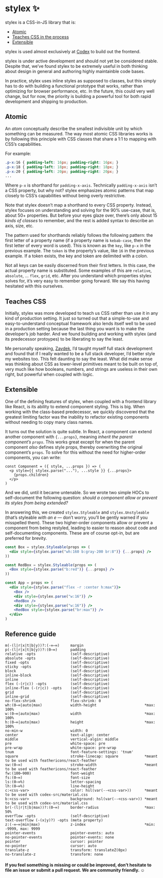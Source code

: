 # stylex ✨

stylex is a CSS-in-JS library that is:

- [Atomic](#atomic)
- [Teaches CSS in the process](#teaches-css)
- [Extensible](#extensible)

stylex is used almost exclusively at [Codex](https://github.com/codex-src) to build out the frontend.

stylex is under active development and should not yet be considered stable. Despite that, we’ve found stylex to be extremely useful in both thinking about design in general and authoring highly maintainble code bases.

In practice, stylex uses inline styles as supposed to classes, but this simply has to do with building a functional prototype that works, rather than optimizing for browser performance, etc. In the future, this could very well change, but for now, the priority is building a powerful tool for both rapid development and shipping to production.

## Atomic

An _atom_ conceptually describe the smallest indivisible unit by which something can be measured. The way most atomic CSS libraries works is by following this principle with CSS classes that share a 1:1 to mapping with CSS’s capabilities.

For example:

```css
.p-x:16 { padding-left: 16px; padding-right: 16px; }
.p-x:18 { padding-left: 18px; padding-right: 18px; }
.p-x:20 { padding-left: 20px; padding-right: 20px; }
...
```

Where `p-x` is shorthand for `padding-x-axis`. Technically `padding-x-axis` isn’t a CSS property, but why not? stylex emphasizes atomic patterns that map closely to CSS’s capabilities without being overly restrictive.

Note that stylex doesn’t map a shorthand to every CSS property. Instead, stylex focuses on understanding and solving for the 90% use-case, that is, about 50+ properties. But before your eyes glaze over, there’s only about 15 _kinds of classes_ to remember, and the rest is added syntax to describe an axis, size, etc.

The pattern used for shorthands reliably follows the following pattern: the first letter of a property name (if a property name is `kebab-case`, then the first letter of every word is used). This is known as the `key`, like `p-x` in the previous example. The `token` is the property’s value, like `16` in the previous example. If a token exists, the key and token are delimited with a colon.

Not all keys can be easily discerned from their first letters. In this case, the actual property name is substituted. Some examples of this are `relative`, `absolute`, … `flex`, `grid`, etc. After you understand which properties stylex solves for, it’s very easy to remember going forward. We say this having hesitated with this ourselves.

## Teaches CSS

Initially, stylex was more developed to teach us CSS rather than use it in any kind of production setting. It just so turned out that a simple-to-use and easy-to-understand conceptual framework also lends itself well to be used in a production setting because the last thing you want is to make the developer’s job harder. And we found building and working with stylex (and its predecessor protoypes) to be liberating to say the least.

Me personally speaking, [Zaydek](https://github.com/codex-zaydek), I’d taught myself full stack development and found that if I really wanted to be a full stack developer, I’d better style my websites too. This felt daunting to say the least. What did make sense was thinking about CSS as lower-level primitives meant to be built on top of, very much like how booleans, numbers, and strings are useless in their own right, but powerful when coupled with logic.

## Extensible

One of the defining features of stylex, when coupled with a frontend library like React, is its ability to extend component styling. This is big. When working with the class-based predecessor, we quickly discovered that the greatest limiting factor was the inability to refactor existing components without needing to copy many class names.

It turns out the solution is quite subtle. In React, a component can extend another component with `{...props}`, meaning _inherit the parent component’s `props`_. This works great except for when the parent component _also_ defines style props, thereby overwriting the original component’s `props`. To solve for this without the need for higher-order components, you can write:

```
const Component = ({ style, ...props }) => (
  <p style={{ stylex.parse("..."), ...style }} {...props}>
    {props.children}
  </p>
)
```

And we did, until it became untenable. So we wrote two simple HOCs to self-document the following question: _should a component allow or prevent its styles from being extended?_

In answering this, we created `stylex.Styleable` and `stylex.Unstyleable` (that’s styleable _with an e_ — don’t worry, you’ll be gently warned if you misspelled them). These two higher-order components allow or prevent a component from being restyled, leading to easier to reason about code and self-documenting components. These are of course opt-in, but are preferred for brevity.

```jsx
const Box = stylex.Styleable(props => (
  <div style={stylex.parse("wh:160 b:gray-200 br:8")} {...props} />
))

const RedBox = stylex.Styleable(props => (
  <Box style={stylex.parse("b:red")} {...props} />
))

const App = props => (
  <div style={stylex.parse("flex -r :center h:max")}>
    <Box />
    <div style={stylex.parse("w:16")} />
    <RedBox />
    <div style={stylex.parse("w:16")} />
    <RedBox style={stylex.parse("br:max")} />
  </div>
)
```

## Reference guide

```
m(-(l|r|x|t|b|y))?:(-∞–∞)     margin
p(-(l|r|x|t|b|y))?:(0–∞)      padding
relative -opts                (self-descriptive)
absolute -opts                (self-descriptive)
fixed -opts                   (self-descriptive)
sticky -opts                  (self-descriptive)
block                         (self-descriptive)
inline-block                  (self-descriptive)
inline                        (self-descriptive)
flex (-(r|c)) -opts           (self-descriptive)
inline-flex (-(r|c)) -opts    (self-descriptive)
grid                          (self-descriptive)
inline-grid                   (self-descriptive)
no-flex-shrink                flex-shrink: 0
wh:(0–∞|auto|max)             width-height                      *max: 100%
w:(0–∞|auto|max)              width                             *max: 100%
h:(0–∞|auto|max)              height                            *max: 100%
no-min-w                      width: 0
center                        text-align: center
middle                        vertical-algin: middle
pre                           white-space: pre
pre-wrap                      white-space: pre-wrap
tnum                          font-feature-settings: 'tnum'
square                        stroke-linecap: square            *meant to be used with feathericons/react-feather
sw:(0–∞)                      stroke-width                      *meant to be used with feathericons/react-feather
fw:(100–900)                  font-weight
fs:(0–∞)                      font-size
ls:(0–∞%)                     letter-spacing
lh:(0–∞%)                     line-height
c:<css-var>                   color: hsl(var(--<css-var>))      *meant to be used with codex-src/material.css
b:<css-var>                   background: hsl(var(--<css-var>)) *meant to be used with codex-src/material.css
br(-(l|r|t|b|max))?:(0–∞)     border-radius                     *max: 50%
overflow -opts                (self-descriptive)
text-overflow (-(x|y)?) -opts (meta property)
z:(-∞–∞|min|max)              z-index                           *min: -9999, max: 9999
pointer-events                pointer-events: auto
no-pointer-events             pointer-events: none
pointer                       cursor: pointer
no-pointer                    cursor: auto
translate-z                   transform: translateZ(0px)
no-translate-z                transform: none
```

#### If you feel something is missing or could be improved, don’t hesitate to file an issue or submit a pull request. We are community friendly. ☺️
